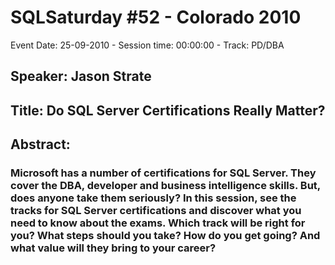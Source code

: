 # SQLSaturday #52 - Colorado 2010
Event Date: 25-09-2010 - Session time: 00:00:00 - Track: PD/DBA
## Speaker: Jason Strate
## Title: Do SQL Server Certifications Really Matter?
## Abstract:
### Microsoft has a number of certifications for SQL Server.  They cover the DBA, developer and business intelligence skills.  But, does anyone take them seriously?  In this session, see the tracks for SQL Server certifications and discover what you need to know about the exams.  Which track will be right for you?  What steps should you take?  How do you get going?  And what value will they bring to your career? 
